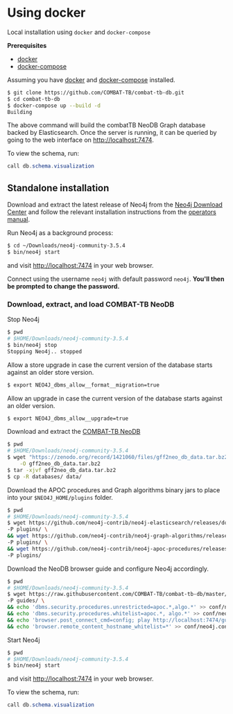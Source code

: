 # Using docker

Local installation using `docker` and `docker-compose`

**Prerequisites**

- [docker](https://www.docker.com/)
- [docker-compose](https://docs.docker.com/compose/overview/)

Assuming you have [docker](https://www.docker.com/) and [docker-compose](https://docs.docker.com/compose/overview/) installed.

```sh
$ git clone https://github.com/COMBAT-TB/combat-tb-db.git
$ cd combat-tb-db
$ docker-compose up --build -d
Building
```

The above command will build the combatTB NeoDB Graph database backed by Elasticsearch.
Once the server is running, it can be queried by going to the web interface on [http://localhost:7474](http://0.0.0.0:7474).

To view the schema, run:

```java
call db.schema.visualization
```

## Standalone installation

Download and extract the latest release of Neo4j from the [Neo4j Download Center](https://neo4j.com/download-center/#releases) and follow the relevant installation instructions from the [operators manual](https://neo4j.com/docs/operations-manual/current/installation/).

Run Neo4j as a background process:

```sh
$ cd ~/Downloads/neo4j-community-3.5.4
$ bin/neo4j start
```

and visit [http://localhost:7474](http://localhost:7474) in your web browser.

Connect using the username `neo4j` with default password `neo4j`. **You'll then be prompted to change the password.**

### Download, extract, and load COMBAT-TB NeoDB

Stop Neo4j

```sh
$ pwd
# $HOME/Downloads/neo4j-community-3.5.4
$ bin/neo4j stop
Stopping Neo4j.. stopped
```

Allow a store upgrade in case the current version of the database starts against an older store version.

```sh
$ export NEO4J_dbms_allow__format__migration=true
```

Allow an upgrade in case the current version of the database starts against an older version.

```sh
$ export NEO4J_dbms_allow__upgrade=true
```

Download and extract the [COMBAT-TB NeoDB](https://zenodo.org/record/1421060/files/gff2neo_db_data.tar.bz2?download=1)

```sh
$ pwd
# $HOME/Downloads/neo4j-community-3.5.4
$ wget "https://zenodo.org/record/1421060/files/gff2neo_db_data.tar.bz2" \
    -O gff2neo_db_data.tar.bz2
$ tar -xjvf gff2neo_db_data.tar.bz2
$ cp -R databases/ data/
```

Download the APOC procedures and Graph algorithms binary jars to place into your `$NEO4J_HOME/plugins` folder.

```sh
$ pwd
# $HOME/Downloads/neo4j-community-3.5.4
$ wget https://github.com/neo4j-contrib/neo4j-elasticsearch/releases/download/3.4.5/neo4j-elasticsearch-3.4.5.jar \
-P plugins/ \
&& wget https://github.com/neo4j-contrib/neo4j-graph-algorithms/releases/download/3.4.12.7/graph-algorithms-algo-3.4.12.7.jar \
-P plugins/ \
&& wget https://github.com/neo4j-contrib/neo4j-apoc-procedures/releases/download/3.4.0.5/apoc-3.4.0.5-all.jar \
-P plugins/
```

Download the NeoDB browser guide and configure Neo4j accordingly.

```sh
$ pwd
# $HOME/Downloads/neo4j-community-3.5.4
$ wget https://raw.githubusercontent.com/COMBAT-TB/combat-tb-db/master/guides/combattb_neodb.html \
-P guides/ \
&& echo 'dbms.security.procedures.unrestricted=apoc.*,algo.*' >> conf/neo4j.conf \
&& echo 'dbms.security.procedures.whitelist=apoc.*, algo.*' >> conf/neo4j.conf \
&& echo 'browser.post_connect_cmd=config; play http://localhost:7474/guides/combattb_neodb.html' >> conf/neo4j.conf \
&& echo 'browser.remote_content_hostname_whitelist=*' >> conf/neo4j.conf
```

Start Neo4j

```sh
$ pwd
# $HOME/Downloads/neo4j-community-3.5.4
$ bin/neo4j start
```

and visit [http://localhost:7474](http://localhost:7474) in your web browser.

To view the schema, run:

```java
call db.schema.visualization
```

